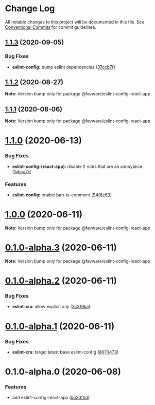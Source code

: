 # Change Log

All notable changes to this project will be documented in this file.
See [Conventional Commits](https://conventionalcommits.org) for commit guidelines.

## [1.1.3](https://github.com/favware/node-packages/compare/@favware/eslint-config-react-app@1.1.2...@favware/eslint-config-react-app@1.1.3) (2020-09-05)

### Bug Fixes

- **eslint-config:** bump eslint dependencies ([37ccb7f](https://github.com/favware/node-packages/commit/37ccb7fc0c266d15df982d20d5960a9e3a07f456))

## [1.1.2](https://github.com/favware/node-packages/compare/@favware/eslint-config-react-app@1.1.1...@favware/eslint-config-react-app@1.1.2) (2020-08-27)

**Note:** Version bump only for package @favware/eslint-config-react-app

## [1.1.1](https://github.com/favware/node-packages/compare/@favware/eslint-config-react-app@1.1.0...@favware/eslint-config-react-app@1.1.1) (2020-08-06)

**Note:** Version bump only for package @favware/eslint-config-react-app

# [1.1.0](https://github.com/favware/node-packages/compare/@favware/eslint-config-react-app@1.0.0...@favware/eslint-config-react-app@1.1.0) (2020-06-13)

### Bug Fixes

- **eslint-config-(react-app):** disable 2 rules that are an annoyance ([1abca7c](https://github.com/favware/node-packages/commit/1abca7c3ae4bc37d44a19eb3cadf44898b65fa73))

### Features

- **eslint-config:** enable ban-ts-comment ([94f8c63](https://github.com/favware/node-packages/commit/94f8c6304193756d3140e8d0cda78bbd9f9e5287))

# [1.0.0](https://github.com/favware/node-packages/compare/@favware/eslint-config-react-app@0.1.0-alpha.3...@favware/eslint-config-react-app@1.0.0) (2020-06-11)

**Note:** Version bump only for package @favware/eslint-config-react-app

# [0.1.0-alpha.3](https://github.com/favware/node-packages/compare/@favware/eslint-config-react-app@0.1.0-alpha.2...@favware/eslint-config-react-app@0.1.0-alpha.3) (2020-06-11)

**Note:** Version bump only for package @favware/eslint-config-react-app

# [0.1.0-alpha.2](https://github.com/favware/node-packages/compare/@favware/eslint-config-react-app@0.1.0-alpha.1...@favware/eslint-config-react-app@0.1.0-alpha.2) (2020-06-11)

### Bug Fixes

- **eslint-cra:** allow explicit any ([3c3f9ba](https://github.com/favware/node-packages/commit/3c3f9ba846873a8a4a03f2353a633b798752d10a))

# [0.1.0-alpha.1](https://github.com/favware/node-packages/compare/@favware/eslint-config-react-app@0.1.0-alpha.0...@favware/eslint-config-react-app@0.1.0-alpha.1) (2020-06-11)

### Bug Fixes

- **eslint-cra:** target latest base eslint-config ([8673473](https://github.com/favware/node-packages/commit/86734737bb5f12f71d15d3a9a01f06688a729062))

# 0.1.0-alpha.0 (2020-06-08)

### Features

- add eslint-config-react-app ([b52df0d](https://github.com/favware/node-packages/commit/b52df0d03f9de534b382d9295d1b301bc60d261c))
